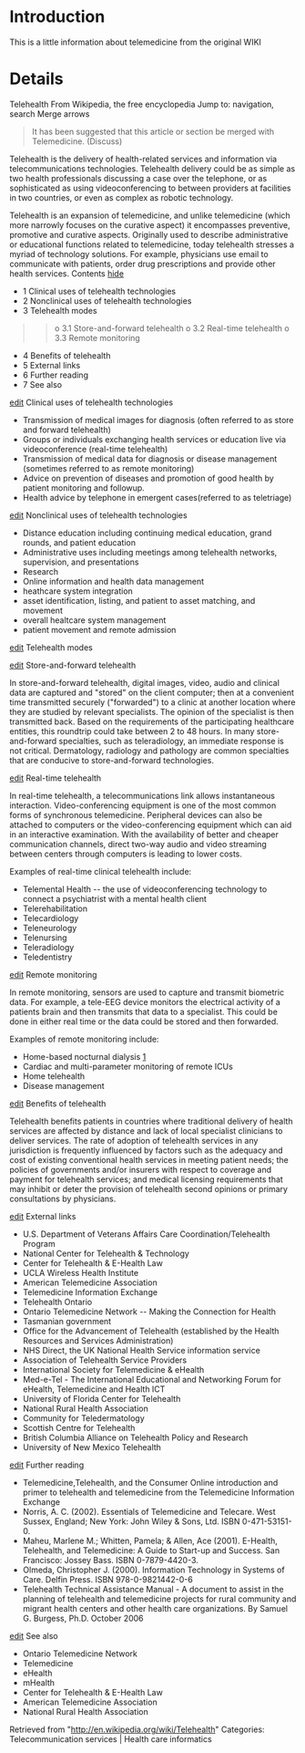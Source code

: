 # Introduction #

This is a little information about telemedicine from the original WIKI


# Details #

Telehealth
From Wikipedia, the free encyclopedia
Jump to: navigation, search
Merge arrows
> It has been suggested that this article or section be merged with Telemedicine. (Discuss)

Telehealth is the delivery of health-related services and information via telecommunications technologies. Telehealth delivery could be as simple as two health professionals discussing a case over the telephone, or as sophisticated as using videoconferencing to between providers at facilities in two countries, or even as complex as robotic technology.

Telehealth is an expansion of telemedicine, and unlike telemedicine (which more narrowly focuses on the curative aspect) it encompasses preventive, promotive and curative aspects. Originally used to describe administrative or educational functions related to telemedicine, today telehealth stresses a myriad of technology solutions. For example, physicians use email to communicate with patients, order drug prescriptions and provide other health services.
Contents
[hide](hide.md)

  * 1 Clinical uses of telehealth technologies
  * 2 Nonclinical uses of telehealth technologies
  * 3 Telehealth modes
> > o 3.1 Store-and-forward telehealth
> > o 3.2 Real-time telehealth
> > o 3.3 Remote monitoring
  * 4 Benefits of telehealth
  * 5 External links
  * 6 Further reading
  * 7 See also

[edit](edit.md) Clinical uses of telehealth technologies

  * Transmission of medical images for diagnosis (often referred to as store and forward telehealth)
  * Groups or individuals exchanging health services or education live via videoconference (real-time telehealth)
  * Transmission of medical data for diagnosis or disease management (sometimes referred to as remote monitoring)
  * Advice on prevention of diseases and promotion of good health by patient monitoring and followup.
  * Health advice by telephone in emergent cases(referred to as teletriage)

[edit](edit.md) Nonclinical uses of telehealth technologies

  * Distance education including continuing medical education, grand rounds, and patient education
  * Administrative uses including meetings among telehealth networks, supervision, and presentations
  * Research
  * Online information and health data management
  * heathcare system integration
  * asset identification, listing, and patient to asset matching, and movement
  * overall healtcare system management
  * patient movement and remote admission

[edit](edit.md) Telehealth modes

[edit](edit.md) Store-and-forward telehealth

In store-and-forward telehealth, digital images, video, audio and clinical data are captured and "stored" on the client computer; then at a convenient time transmitted securely ("forwarded") to a clinic at another location where they are studied by relevant specialists. The opinion of the specialist is then transmitted back. Based on the requirements of the participating healthcare entities, this roundtrip could take between 2 to 48 hours. In many store-and-forward specialties, such as teleradiology, an immediate response is not critical. Dermatology, radiology and pathology are common specialties that are conducive to store-and-forward technologies.

[edit](edit.md) Real-time telehealth

In real-time telehealth, a telecommunications link allows instantaneous interaction. Video-conferencing equipment is one of the most common forms of synchronous telemedicine. Peripheral devices can also be attached to computers or the video-conferencing equipment which can aid in an interactive examination. With the availability of better and cheaper communication channels, direct two-way audio and video streaming between centers through computers is leading to lower costs.

Examples of real-time clinical telehealth include:

  * Telemental Health -- the use of videoconferencing technology to connect a psychiatrist with a mental health client
  * Telerehabilitation
  * Telecardiology
  * Teleneurology
  * Telenursing
  * Teleradiology
  * Teledentistry

[edit](edit.md) Remote monitoring

In remote monitoring, sensors are used to capture and transmit biometric data. For example, a tele-EEG device monitors the electrical activity of a patients brain and then transmits that data to a specialist. This could be done in either real time or the data could be stored and then forwarded.

Examples of remote monitoring include:

  * Home-based nocturnal dialysis [1](1.md)
  * Cardiac and multi-parameter monitoring of remote ICUs
  * Home telehealth
  * Disease management

[edit](edit.md) Benefits of telehealth

Telehealth benefits patients in countries where traditional delivery of health services are affected by distance and lack of local specialist clinicians to deliver services. The rate of adoption of telehealth services in any jurisdiction is frequently influenced by factors such as the adequacy and cost of existing conventional health services in meeting patient needs; the policies of governments and/or insurers with respect to coverage and payment for telehealth services; and medical licensing requirements that may inhibit or deter the provision of telehealth second opinions or primary consultations by physicians.

[edit](edit.md) External links

  * U.S. Department of Veterans Affairs Care Coordination/Telehealth Program
  * National Center for Telehealth & Technology
  * Center for Telehealth & E-Health Law
  * UCLA Wireless Health Institute
  * American Telemedicine Association
  * Telemedicine Information Exchange
  * Telehealth Ontario
  * Ontario Telemedicine Network -- Making the Connection for Health
  * Tasmanian government
  * Office for the Advancement of Telehealth (established by the Health Resources and Services Administration)
  * NHS Direct, the UK National Health Service information service
  * Association of Telehealth Service Providers
  * International Society for Telemedicine & eHealth
  * Med-e-Tel - The International Educational and Networking Forum for eHealth, Telemedicine and Health ICT
  * University of Florida Center for Telehealth
  * National Rural Health Association
  * Community for Teledermatology
  * Scottish Centre for Telehealth
  * British Columbia Alliance on Telehealth Policy and Research
  * University of New Mexico Telehealth

[edit](edit.md) Further reading

  * Telemedicine,Telehealth, and the Consumer Online introduction and primer to telehealth and telemedicine from the Telemedicine Information Exchange
  * Norris, A. C. (2002). Essentials of Telemedicine and Telecare. West Sussex, England; New York: John Wiley & Sons, Ltd. ISBN 0-471-53151-0.
  * Maheu, Marlene M.; Whitten, Pamela; & Allen, Ace (2001). E-Health, Telehealth, and Telemedicine: A Guide to Start-up and Success. San Francisco: Jossey Bass. ISBN 0-7879-4420-3.
  * Olmeda, Christopher J. (2000). Information Technology in Systems of Care. Delfin Press. ISBN 978-0-9821442-0-6
  * Telehealth Technical Assistance Manual - A document to assist in the planning of telehealth and telemedicine projects for rural community and migrant health centers and other health care organizations. By Samuel G. Burgess, Ph.D. October 2006

[edit](edit.md) See also

  * Ontario Telemedicine Network
  * Telemedicine
  * eHealth
  * mHealth
  * Center for Telehealth & E-Health Law
  * American Telemedicine Association
  * National Rural Health Association

Retrieved from "http://en.wikipedia.org/wiki/Telehealth"
Categories: Telecommunication services | Health care informatics